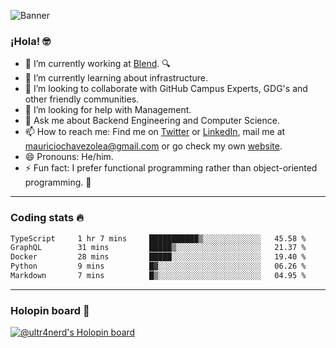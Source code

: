 ![Banner](banner.gif)
### ¡Hola! 🤓

- 🔭 I’m currently working at [Blend](https://blend.com/). 🔍
- 🌱 I’m currently learning about infrastructure.
- 👯 I’m looking to collaborate with GitHub Campus Experts, GDG's and other friendly communities.
- 🤔 I’m looking for help with Management.
- 💬 Ask me about Backend Engineering and Computer Science.
- 📫 How to reach me: Find me on [Twitter](https://twitter.com/ultr4nerd) or [LinkedIn](https://www.linkedin.com/in/ultr4nerd), mail me at [mauriciochavezolea@gmail.com](mailto:mauriciochavezolea@gmail.com) or go check my own [website](https://mauriciochavez.dev).
- 😄 Pronouns: He/him. 
- ⚡ Fun fact: I prefer functional programming rather than object-oriented programming. 🤭
---

### Coding stats 🔥

<!--START_SECTION:waka-->

```txt
TypeScript     1 hr 7 mins     ███████████▒░░░░░░░░░░░░░   45.58 %
GraphQL        31 mins         █████▒░░░░░░░░░░░░░░░░░░░   21.37 %
Docker         28 mins         █████░░░░░░░░░░░░░░░░░░░░   19.40 %
Python         9 mins          █▓░░░░░░░░░░░░░░░░░░░░░░░   06.26 %
Markdown       7 mins          █▒░░░░░░░░░░░░░░░░░░░░░░░   04.95 %
```

<!--END_SECTION:waka-->

---

### Holopin board 🦖

[![@ultr4nerd's Holopin board](https://holopin.me/ultr4nerd)](https://holopin.io/@ultr4nerd)
